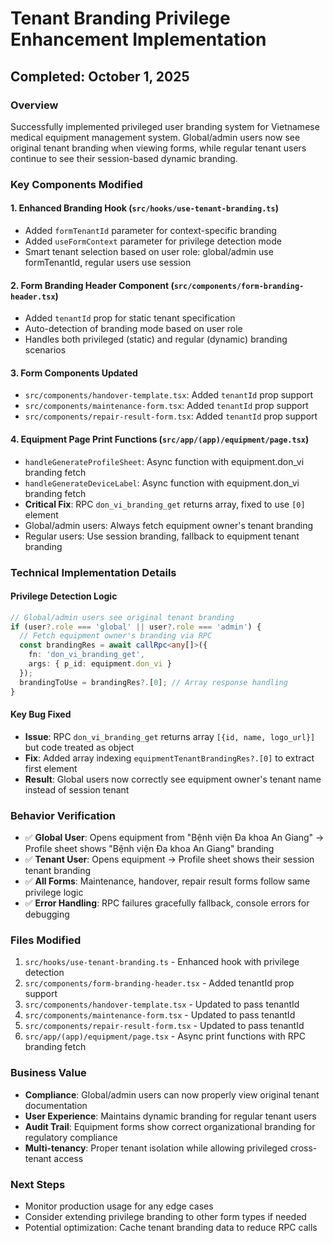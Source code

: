 # Tenant Branding Privilege Enhancement Implementation

## Completed: October 1, 2025

### Overview
Successfully implemented privileged user branding system for Vietnamese medical equipment management system. Global/admin users now see original tenant branding when viewing forms, while regular tenant users continue to see their session-based dynamic branding.

### Key Components Modified

#### 1. Enhanced Branding Hook (`src/hooks/use-tenant-branding.ts`)
- Added `formTenantId` parameter for context-specific branding
- Added `useFormContext` parameter for privilege detection mode
- Smart tenant selection based on user role: global/admin use formTenantId, regular users use session

#### 2. Form Branding Header Component (`src/components/form-branding-header.tsx`)
- Added `tenantId` prop for static tenant specification
- Auto-detection of branding mode based on user role
- Handles both privileged (static) and regular (dynamic) branding scenarios

#### 3. Form Components Updated
- `src/components/handover-template.tsx`: Added `tenantId` prop support
- `src/components/maintenance-form.tsx`: Added `tenantId` prop support  
- `src/components/repair-result-form.tsx`: Added `tenantId` prop support

#### 4. Equipment Page Print Functions (`src/app/(app)/equipment/page.tsx`)
- `handleGenerateProfileSheet`: Async function with equipment.don_vi branding fetch
- `handleGenerateDeviceLabel`: Async function with equipment.don_vi branding fetch
- **Critical Fix**: RPC `don_vi_branding_get` returns array, fixed to use `[0]` element
- Global/admin users: Always fetch equipment owner's tenant branding
- Regular users: Use session branding, fallback to equipment tenant branding

### Technical Implementation Details

#### Privilege Detection Logic
```typescript
// Global/admin users see original tenant branding
if (user?.role === 'global' || user?.role === 'admin') {
  // Fetch equipment owner's branding via RPC
  const brandingRes = await callRpc<any[]>({ 
    fn: 'don_vi_branding_get', 
    args: { p_id: equipment.don_vi } 
  });
  brandingToUse = brandingRes?.[0]; // Array response handling
}
```

#### Key Bug Fixed
- **Issue**: RPC `don_vi_branding_get` returns array `[{id, name, logo_url}]` but code treated as object
- **Fix**: Added array indexing `equipmentTenantBrandingRes?.[0]` to extract first element
- **Result**: Global users now correctly see equipment owner's tenant name instead of session tenant

### Behavior Verification
- ✅ **Global User**: Opens equipment from "Bệnh viện Đa khoa An Giang" → Profile sheet shows "Bệnh viện Đa khoa An Giang" branding
- ✅ **Tenant User**: Opens equipment → Profile sheet shows their session tenant branding  
- ✅ **All Forms**: Maintenance, handover, repair result forms follow same privilege logic
- ✅ **Error Handling**: RPC failures gracefully fallback, console errors for debugging

### Files Modified
1. `src/hooks/use-tenant-branding.ts` - Enhanced hook with privilege detection
2. `src/components/form-branding-header.tsx` - Added tenantId prop support  
3. `src/components/handover-template.tsx` - Updated to pass tenantId
4. `src/components/maintenance-form.tsx` - Updated to pass tenantId
5. `src/components/repair-result-form.tsx` - Updated to pass tenantId
6. `src/app/(app)/equipment/page.tsx` - Async print functions with RPC branding fetch

### Business Value
- **Compliance**: Global/admin users can now properly view original tenant documentation
- **User Experience**: Maintains dynamic branding for regular tenant users
- **Audit Trail**: Equipment forms show correct organizational branding for regulatory compliance
- **Multi-tenancy**: Proper tenant isolation while allowing privileged cross-tenant access

### Next Steps
- Monitor production usage for any edge cases
- Consider extending privilege branding to other form types if needed
- Potential optimization: Cache tenant branding data to reduce RPC calls